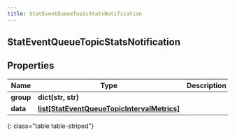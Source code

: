 ```yaml
---
title: StatEventQueueTopicStatsNotification
---
```

## StatEventQueueTopicStatsNotification

## Properties

|Name | Type | Description | Notes|
|------------ | ------------- | ------------- | -------------|
| **group** | **dict(str, str)** |  | [optional] |
| **data** | [**list[StatEventQueueTopicIntervalMetrics]**](StatEventQueueTopicIntervalMetrics.html) |  | [optional] |
{: class="table table-striped"}


